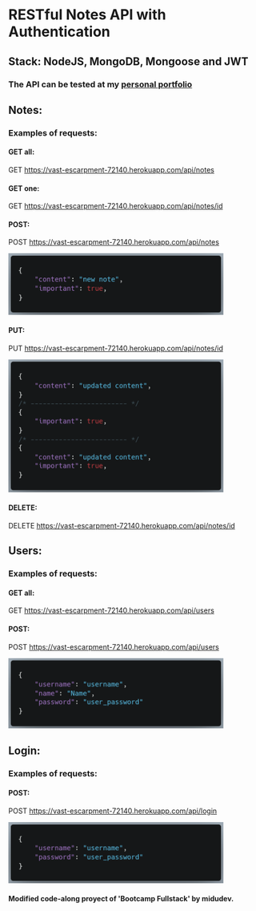 # RESTful Notes API with Authentication

## Stack: NodeJS, MongoDB, Mongoose and JWT

### The API can be tested at my [personal portfolio](https://igga95.github.io/#api-tester-section)

## Notes:

### Examples of requests:

#### GET all:

GET https://vast-escarpment-72140.herokuapp.com/api/notes

#### GET one:

GET https://vast-escarpment-72140.herokuapp.com/api/notes/id

#### POST:

POST https://vast-escarpment-72140.herokuapp.com/api/notes

<img src="./public/post_note.png" style="width:430px" alt="post note request example"/>

#### PUT:

PUT https://vast-escarpment-72140.herokuapp.com/api/notes/id

<img src="./public/put_note.png" style="width:430px" alt="put note request example"/>

#### DELETE:

DELETE https://vast-escarpment-72140.herokuapp.com/api/notes/id

## Users:

### Examples of requests:

#### GET all:

GET https://vast-escarpment-72140.herokuapp.com/api/users

#### POST:

POST https://vast-escarpment-72140.herokuapp.com/api/users

<img src="./public/post_user.png" style="width:430px" alt="post user request example"/>

## Login:

### Examples of requests:

#### POST:

POST https://vast-escarpment-72140.herokuapp.com/api/login

<img src="./public/post_login.png" style="width:430px" alt="post login request example"/>


#### Modified code-along proyect of 'Bootcamp Fullstack' by midudev.
